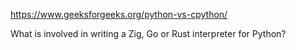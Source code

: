https://www.geeksforgeeks.org/python-vs-cpython/

What is involved in writing a Zig, Go or Rust interpreter for Python?
